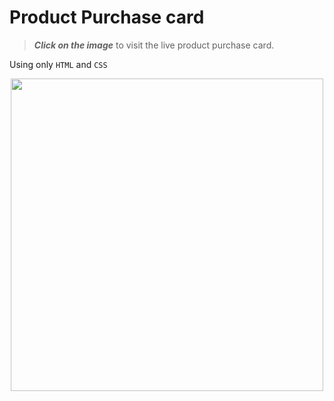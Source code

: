# Product Purchase card

> ***Click on the image*** to visit the live product purchase card.

Using only `HTML` and `CSS`
<center>
<a href="https://lukerexhenry.github.io/" target="_blank">
<img src="https://i.imgur.com/8qHAjd4.png"  height="500">
</center>
